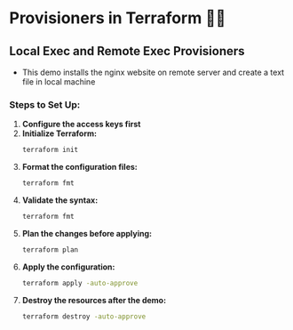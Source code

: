 # Provisioners in Terraform 🚀🚀

## Local Exec and Remote Exec Provisioners
* This demo installs the nginx website on remote server and create a text file in local machine

### Steps to Set Up:

1. **Configure the access keys first**  
2. **Initialize Terraform:**  
   ```sh
   terraform init
3. **Format the configuration files:**
   ```sh
   terraform fmt
4. **Validate the syntax:**
   ```sh
   terraform fmt
5. **Plan the changes before applying:**
    ```sh
   terraform plan
7. **Apply the configuration:**
    ```sh
   terraform apply -auto-approve
9. **Destroy the resources after the demo:**
     ```sh
   terraform destroy -auto-approve
   
